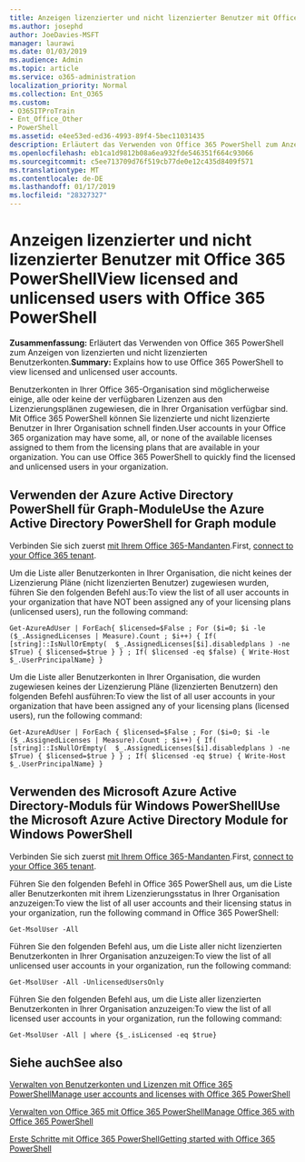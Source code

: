 ```yaml
---
title: Anzeigen lizenzierter und nicht lizenzierter Benutzer mit Office 365 PowerShell
ms.author: josephd
author: JoeDavies-MSFT
manager: laurawi
ms.date: 01/03/2019
ms.audience: Admin
ms.topic: article
ms.service: o365-administration
localization_priority: Normal
ms.collection: Ent_O365
ms.custom:
- O365ITProTrain
- Ent_Office_Other
- PowerShell
ms.assetid: e4ee53ed-ed36-4993-89f4-5bec11031435
description: Erläutert das Verwenden von Office 365 PowerShell zum Anzeigen von lizenzierten und nicht lizenzierten Benutzerkonten.
ms.openlocfilehash: eb1ca1d9812b08a6ea932fde546351f664c93066
ms.sourcegitcommit: c5ee713709d76f519cb77de0e12c435d8409f571
ms.translationtype: MT
ms.contentlocale: de-DE
ms.lasthandoff: 01/17/2019
ms.locfileid: "28327327"
---
```

# <a name="view-licensed-and-unlicensed-users-with-office-365-powershell"></a><span data-ttu-id="481b9-103">Anzeigen lizenzierter und nicht lizenzierter Benutzer mit Office 365 PowerShell</span><span class="sxs-lookup"><span data-stu-id="481b9-103">View licensed and unlicensed users with Office 365 PowerShell</span></span>

<span data-ttu-id="481b9-104">**Zusammenfassung:** Erläutert das Verwenden von Office 365 PowerShell zum Anzeigen von lizenzierten und nicht lizenzierten Benutzerkonten.</span><span class="sxs-lookup"><span data-stu-id="481b9-104">**Summary:** Explains how to use Office 365 PowerShell to view licensed and unlicensed user accounts.</span></span>
  
<span data-ttu-id="481b9-p101">Benutzerkonten in Ihrer Office 365-Organisation sind möglicherweise einige, alle oder keine der verfügbaren Lizenzen aus den Lizenzierungsplänen zugewiesen, die in Ihrer Organisation verfügbar sind. Mit Office 365 PowerShell können Sie lizenzierte und nicht lizenzierte Benutzer in Ihrer Organisation schnell finden.</span><span class="sxs-lookup"><span data-stu-id="481b9-p101">User accounts in your Office 365 organization may have some, all, or none of the available licenses assigned to them from the licensing plans that are available in your organization. You can use Office 365 PowerShell to quickly find the licensed and unlicensed users in your organization.</span></span>


## <a name="use-the-azure-active-directory-powershell-for-graph-module"></a><span data-ttu-id="481b9-107">Verwenden der Azure Active Directory PowerShell für Graph-Module</span><span class="sxs-lookup"><span data-stu-id="481b9-107">Use the Azure Active Directory PowerShell for Graph module</span></span>

<span data-ttu-id="481b9-108">Verbinden Sie sich zuerst [mit Ihrem Office 365-Mandanten](connect-to-office-365-powershell.md#connect-with-the-azure-active-directory-powershell-for-graph-module).</span><span class="sxs-lookup"><span data-stu-id="481b9-108">First, [connect to your Office 365 tenant](connect-to-office-365-powershell.md#connect-with-the-azure-active-directory-powershell-for-graph-module).</span></span>
 
<span data-ttu-id="481b9-109">Um die Liste aller Benutzerkonten in Ihrer Organisation, die nicht keines der Lizenzierung Pläne (nicht lizenzierten Benutzer) zugewiesen wurden, führen Sie den folgenden Befehl aus:</span><span class="sxs-lookup"><span data-stu-id="481b9-109">To view the list of all user accounts in your organization that have NOT been assigned any of your licensing plans (unlicensed users), run the following command:</span></span>
  
```
Get-AzureAdUser | ForEach{ $licensed=$False ; For ($i=0; $i -le ($_.AssignedLicenses | Measure).Count ; $i++) { If( [string]::IsNullOrEmpty(  $_.AssignedLicenses[$i].disabledplans ) -ne $True) { $licensed=$true } } ; If( $licensed -eq $false) { Write-Host $_.UserPrincipalName} }
```

<span data-ttu-id="481b9-110">Um die Liste aller Benutzerkonten in Ihrer Organisation, die wurden zugewiesen keines der Lizenzierung Pläne (lizenzierten Benutzern) den folgenden Befehl ausführen:</span><span class="sxs-lookup"><span data-stu-id="481b9-110">To view the list of all user accounts in your organization that have been assigned any of your licensing plans (licensed users), run the following command:</span></span>
  
```
Get-AzureAdUser | ForEach { $licensed=$False ; For ($i=0; $i -le ($_.AssignedLicenses | Measure).Count ; $i++) { If( [string]::IsNullOrEmpty(  $_.AssignedLicenses[$i].disabledplans ) -ne $True) { $licensed=$true } } ; If( $licensed -eq $true) { Write-Host $_.UserPrincipalName} }
```

## <a name="use-the-microsoft-azure-active-directory-module-for-windows-powershell"></a><span data-ttu-id="481b9-111">Verwenden des Microsoft Azure Active Directory-Moduls für Windows PowerShell</span><span class="sxs-lookup"><span data-stu-id="481b9-111">Use the Microsoft Azure Active Directory Module for Windows PowerShell</span></span>

<span data-ttu-id="481b9-112">Verbinden Sie sich zuerst [mit Ihrem Office 365-Mandanten](connect-to-office-365-powershell.md#connect-with-the-microsoft-azure-active-directory-module-for-windows-powershell).</span><span class="sxs-lookup"><span data-stu-id="481b9-112">First, [connect to your Office 365 tenant](connect-to-office-365-powershell.md#connect-with-the-microsoft-azure-active-directory-module-for-windows-powershell).</span></span>

<span data-ttu-id="481b9-113">Führen Sie den folgenden Befehl in Office 365 PowerShell aus, um die Liste aller Benutzerkonten mit ihrem Lizenzierungsstatus in Ihrer Organisation anzuzeigen:</span><span class="sxs-lookup"><span data-stu-id="481b9-113">To view the list of all user accounts and their licensing status in your organization, run the following command in Office 365 PowerShell:</span></span>
  
```
Get-MsolUser -All
```

<span data-ttu-id="481b9-114">Führen Sie den folgenden Befehl aus, um die Liste aller nicht lizenzierten Benutzerkonten in Ihrer Organisation anzuzeigen:</span><span class="sxs-lookup"><span data-stu-id="481b9-114">To view the list of all unlicensed user accounts in your organization, run the following command:</span></span>
  
```
Get-MsolUser -All -UnlicensedUsersOnly
```

<span data-ttu-id="481b9-115">Führen Sie den folgenden Befehl aus, um die Liste aller lizenzierten Benutzerkonten in Ihrer Organisation anzuzeigen:</span><span class="sxs-lookup"><span data-stu-id="481b9-115">To view the list of all licensed user accounts in your organization, run the following command:</span></span>
  
```
Get-MsolUser -All | where {$_.isLicensed -eq $true}
```

## <a name="see-also"></a><span data-ttu-id="481b9-116">Siehe auch</span><span class="sxs-lookup"><span data-stu-id="481b9-116">See also</span></span>

[<span data-ttu-id="481b9-117">Verwalten von Benutzerkonten und Lizenzen mit Office 365 PowerShell</span><span class="sxs-lookup"><span data-stu-id="481b9-117">Manage user accounts and licenses with Office 365 PowerShell</span></span>](manage-user-accounts-and-licenses-with-office-365-powershell.md)
  
[<span data-ttu-id="481b9-118">Verwalten von Office 365 mit Office 365 PowerShell</span><span class="sxs-lookup"><span data-stu-id="481b9-118">Manage Office 365 with Office 365 PowerShell</span></span>](manage-office-365-with-office-365-powershell.md)
  
[<span data-ttu-id="481b9-119">Erste Schritte mit Office 365 PowerShell</span><span class="sxs-lookup"><span data-stu-id="481b9-119">Getting started with Office 365 PowerShell</span></span>](getting-started-with-office-365-powershell.md)
